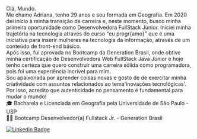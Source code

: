 Olá, Mundo. <br/>
Me chamo Adriana, tenho 29 anos e sou formada em Geografia. Em  2020 dei início à minha transição de carreira e, neste momento, busco minha primeira oportunidade como Desenvolvedora FullStack Júnior. Iniciei minha trajetória na tecnologia através do curso "eu progr{amo}" que é uma iniciativa para inserir mulheres na tecnologia da informação, através de um conteúdo de front-end básico. <br> Após isso, fui aprovada no Bootcamp da Generation Brasil, onde obtive minha certificação de Desenvolvedora Web FullStack Java Júnior e hoje tenho certeza que quero construir uma carreira sólida como programadora, pois foi uma experiência incrível para mim. <br>
Sou apaixonada por aprender coisas novas e gosto de de exercitar minha criatividade com assuntos relacionados ao tema'inovações tecnológicas'. Por isso, acredito que autenticidade no pensamento é fundamental para mudar o mundo!
<br/>
🎓 Bacharela e Licenciada em Geografia pela Universidade de São Paulo - USP 
<br/>
👩‍🚀 Bootcamp Desenvolvedor(a) Fullstack Jr. - Generation Brasil

[![Linkedin Badge](https://img.shields.io/badge/-LinkedIn-blue?style=flat-square&logo=Linkedin&logoColor=white&link=https://www.linkedin.com/in/carolinedasmerces/)](https://www.linkedin.com/in/adrianacirelli/)
<!--
**Adrici/Adrici** is a ✨ _special_ ✨ repository because its `README.md` (this file) appears on your GitHub profile.

Here are some ideas to get you started:

- 🔭 I’m currently working on ...
- 🌱 I’m currently learning ...
- 👯 I’m looking to collaborate on ...
- 🤔 I’m looking for help with ...
- 💬 Ask me about ...
- 📫 How to reach me: ...
- 😄 Pronouns: ...
- ⚡ Fun fact: ...
-->
